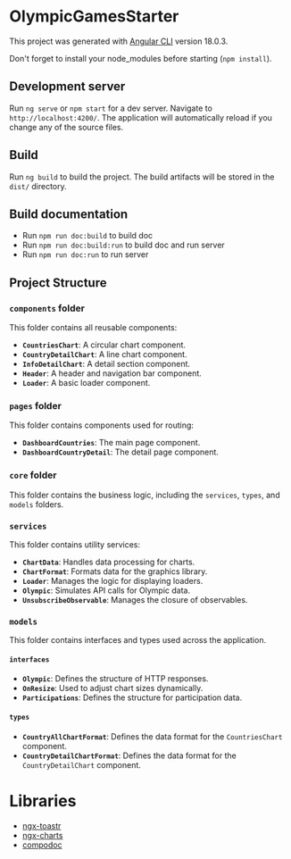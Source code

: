 # OlympicGamesStarter

This project was generated with [Angular CLI](https://github.com/angular/angular-cli) version 18.0.3.

Don't forget to install your node_modules before starting (`npm install`).

## Development server

Run `ng serve` or `npm start` for a dev server. Navigate to `http://localhost:4200/`. The application will automatically reload if you change any of the source files.

## Build

Run `ng build` to build the project. The build artifacts will be stored in the `dist/` directory.

## Build documentation
- Run `npm run doc:build` to build doc
- Run `npm run doc:build:run` to build doc and run server
- Run `npm run doc:run` to run server

## Project Structure

### `components` folder
This folder contains all reusable components:
- **`CountriesChart`**: A circular chart component.
- **`CountryDetailChart`**: A line chart component.
- **`InfoDetailChart`**: A detail section component.
- **`Header`**: A header and navigation bar component.
- **`Loader`**: A basic loader component.

### `pages` folder
This folder contains components used for routing:
- **`DashboardCountries`**: The main page component.
- **`DashboardCountryDetail`**: The detail page component.

### `core` folder
This folder contains the business logic, including the `services`, `types`, and `models` folders.

### `services`
This folder contains utility services:
- **`ChartData`**: Handles data processing for charts.
- **`ChartFormat`**: Formats data for the graphics library.
- **`Loader`**: Manages the logic for displaying loaders.
- **`Olympic`**: Simulates API calls for Olympic data.
- **`UnsubscribeObservable`**: Manages the closure of observables.

### `models`
This folder contains interfaces and types used across the application.

#### `interfaces`
- **`Olympic`**: Defines the structure of HTTP responses.
- **`OnResize`**: Used to adjust chart sizes dynamically.
- **`Participations`**: Defines the structure for participation data.

#### `types`
- **`CountryAllChartFormat`**: Defines the data format for the `CountriesChart` component.
- **`CountryDetailChartFormat`**: Defines the data format for the `CountryDetailChart` component.


# Libraries

- [ngx-toastr](https://www.npmjs.com/package/ngx-toastr)
- [ngx-charts](https://swimlane.gitbook.io/ngx-charts)
- [compodoc](https://www.npmjs.com/package/@compodoc/compodoc)
